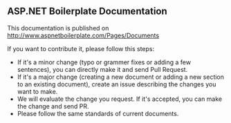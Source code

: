 ASP.NET Boilerplate Documentation
---------------------------------

This documentation is published on http://www.aspnetboilerplate.com/Pages/Documents

If you want to contribute it, please follow this steps:

* If it's a minor change (typo or grammer fixes or adding a few sentences), you can directly make it and send Pull Request.
* If it's a major change (creating a new document or adding a new section to an existing document),
create an issue describing the changes you want to make.
* We will evaluate the change you request. If it's accepted, you can make the change and send PR.
* Please follow the same standards of current documents.
